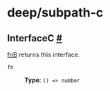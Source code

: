 # deep/subpath-c

## InterfaceC <a id="interface-c" href="#interface-c">#</a>

[fnB](../subpath-b.md#fn-b) returns this interface.

<dl>

<dt>

`fn`

</dt>

<dd>

**Type**: `() => number`

</dd>

</dl>

